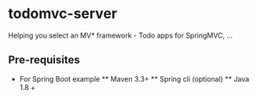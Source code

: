 # todomvc-server
Helping you select an MV* framework - Todo apps for SpringMVC, ...


## Pre-requisites
* For Spring Boot example
** Maven 3.3+
** Spring cli (optional)
** Java 1.8 +
